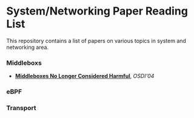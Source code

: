 # System/Networking Paper Reading List
This repository contains a list of papers on various topics in system and networking area.

### Middleboxs
- [**Middleboxes No Longer Considered Harmful**](http://nms.lcs.mit.edu/papers/doa-osdi04.pdf), _OSDI'04_


### eBPF


### Transport 

